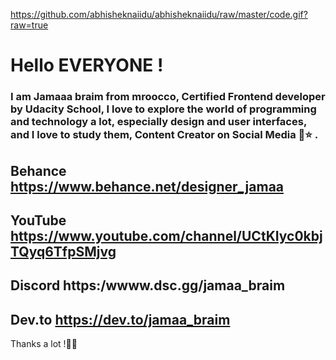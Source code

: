 https://github.com/abhisheknaiidu/abhisheknaiidu/raw/master/code.gif?raw=true

# Hello EVERYONE !
### I am Jamaaa braim from mroocco, Certified Frontend developer by Udacity School, I love to explore the world of programming and technology a lot, especially design and user interfaces, and I love to study them, Content Creator on Social Media 👑⭐ .

## Behance https://www.behance.net/designer_jamaa
## YouTube https://www.youtube.com/channel/UCtKIyc0kbjTQyq6TfpSMjvg
## Discord https:/wwww.dsc.gg/jamaa_braim
## Dev.to  https://dev.to/jamaa_braim
Thanks a lot !🙏😍
